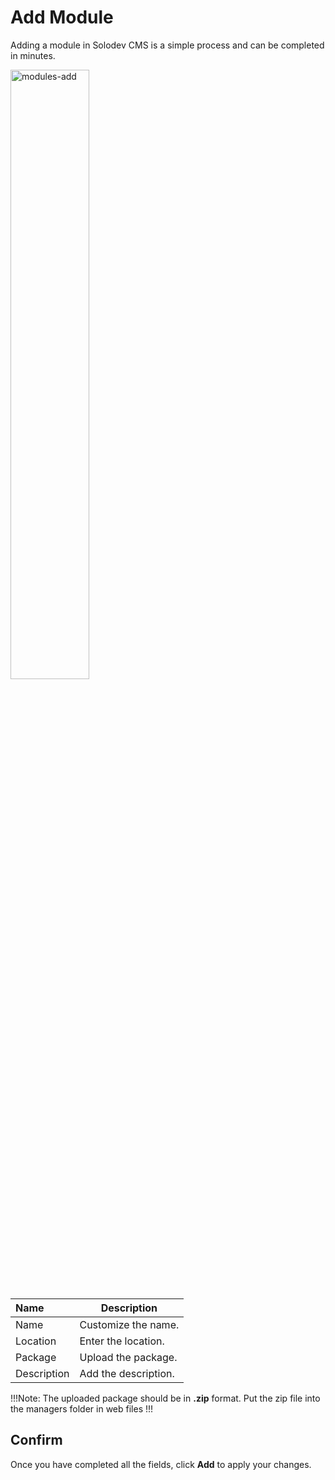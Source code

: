 # Add Module

Adding a module in Solodev CMS is a simple process and can be completed in minutes.

<img src="/static/images/modules-add.jpg" alt="modules-add" style="width: 50%; display: block"></a>


**Name** | **Description** 
:--- | ---
Name | Customize the name.
Location | Enter the location.
Package | Upload the package.
Description | Add the description.

!!!Note:
The uploaded package should be in **.zip** format. Put the zip file into the managers folder in web files
!!!

## Confirm

Once you have completed all the fields, click **Add** to apply your changes.
